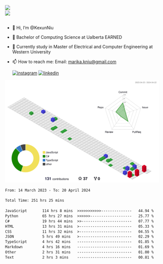 <a href="https://github.com/anuraghazra/github-readme-stats">
  <img align="center" src="https://github-readme-stats.vercel.app/api?username=KexunNiu&show_icons=true" />
</a>
</br>
<a href="https://github.com/anuraghazra/github-readme-stats">
  <img align="center" src="https://github-readme-stats.vercel.app/api/top-langs/?username=KexunNiu" />
</a>

</br>
</br>

- 👋 Hi, I’m @KexunNiu
- 👀 Bachelor of Computing Science at Ualberta EARNED
- 🌱 Currently study in Master of Electrical and Computer Engineering at Western University
- 📫 How to reach me: Email: marika.kniu@gmail.com
  
  [![instagram](https://github.com/shikhar1020jais1/Git-Social/blob/master/Icons/Instagram1.png (Instagram))][1] [![linkedin](https://github.com/shikhar1020jais1/Git-Social/blob/master/Icons/LinkedIn1.png (LinkedIn))][2]

<!-- To Link your profile to the media buttons -->

[1]: https://www.instagram.com/barryn719_
[2]: https://www.linkedin.com/in/kexun-niu



![](./profile-3d-contrib/profile-gitblock.svg)

<!--START_SECTION:waka-->

```txt
From: 14 March 2023 - To: 20 April 2024

Total Time: 251 hrs 25 mins

JavaScript       114 hrs 8 mins  >>>>>>>>>>>--------------   44.94 %
Python           65 hrs 27 mins  >>>>>>-------------------   25.77 %
C#               19 hrs 44 mins  >>-----------------------   07.77 %
HTML             13 hrs 31 mins  >------------------------   05.33 %
CSS              11 hrs 32 mins  >------------------------   04.55 %
JSON             5 hrs 49 mins   >------------------------   02.29 %
TypeScript       4 hrs 42 mins   -------------------------   01.85 %
Markdown         4 hrs 16 mins   -------------------------   01.69 %
Other            2 hrs 31 mins   -------------------------   01.00 %
Text             2 hrs 3 mins    -------------------------   00.81 %
```

<!--END_SECTION:waka-->

